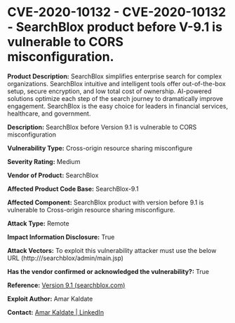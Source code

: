 # CVE-2020-10132 - CVE-2020-10132 - SearchBlox product before V-9.1 is vulnerable to CORS misconfiguration.

**Product Description:**  SearchBlox simplifies enterprise search for complex organizations. SearchBlox intuitive and intelligent tools offer out-of-the-box setup, secure encryption, and low total cost of ownership. AI-powered solutions optimize each step of the search journey to dramatically improve engagement. SearchBlox is the easy choice for leaders in financial services, healthcare, and government.

**Description:** SearchBlox before Version 9.1 is vulnerable to CORS misconfiguration

**Vulnerability Type:**  Cross-origin resource sharing misconfigure

**Severity Rating:** Medium

**Vendor of Product:** SearchBlox

**Affected Product Code Base:** SearchBlox-9.1

**Affected Component:** SearchBlox product with version before 9.1 is vulnerable to Cross-origin resource sharing misconfigure.

**Attack Type:** Remote

**Impact Information Disclosure:** True

**Attack Vectors:** To exploit this vulnerability attacker must  use the below URL
(http://<Web-Interface-URLs>/searchblox/admin/main.jsp)

**Has the vendor confirmed or acknowledged the vulnerability?:** True

**Reference:** [Version 9.1 (searchblox.com) ](https://developer.searchblox.com/v9.2/changelog/version-91)

**Exploit Author:** Amar Kaldate

**Contact:** [ Amar Kaldate | LinkedIn ](https://www.linkedin.com/in/amar-kaldate/)


